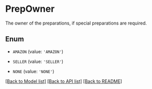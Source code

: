 # PrepOwner

The owner of the preparations, if special preparations are required.

## Enum

* `AMAZON` (value: `'AMAZON'`)

* `SELLER` (value: `'SELLER'`)

* `NONE` (value: `'NONE'`)

[[Back to Model list]](../README.md#documentation-for-models) [[Back to API list]](../README.md#documentation-for-api-endpoints) [[Back to README]](../README.md)


